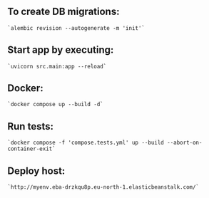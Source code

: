 ## To create DB migrations:
    `alembic revision --autogenerate -m 'init'`
## Start app by executing:
    `uvicorn src.main:app --reload`
## Docker:
    `docker compose up --build -d`
## Run tests:
    `docker compose -f 'compose.tests.yml' up --build --abort-on-container-exit`
## Deploy host:
    `http://myenv.eba-drzkqu8p.eu-north-1.elasticbeanstalk.com/`